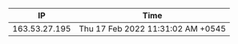  | IP      | Time |
| ----------- | ----------- |
| 163.53.27.195      | Thu 17 Feb 2022 11:31:02 AM +0545       |
